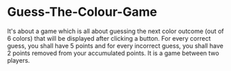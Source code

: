 # Guess-The-Colour-Game

It's about a game which is all about guessing the next color outcome (out of 6 colors) that will be displayed after clicking a button. For every correct guess, you shall have 5 points and for every incorrect guess, you shall have 2 points removed from your accumulated points. It is a game between two players.
